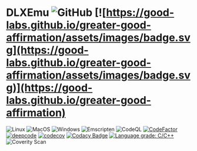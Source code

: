 # DLXEmu ![GitHub](https://img.shields.io/github/license/AMS21/DLXEmu) [![https://good-labs.github.io/greater-good-affirmation/assets/images/badge.svg](https://good-labs.github.io/greater-good-affirmation/assets/images/badge.svg)](https://good-labs.github.io/greater-good-affirmation)

![Linux](https://github.com/AMS21/DLXEmu/workflows/Linux/badge.svg?branch=main&event=push)
![MacOS](https://github.com/AMS21/DLXEmu/workflows/MacOS/badge.svg?branch=main&event=push)
![Windows](https://github.com/AMS21/DLXEmu/workflows/Windows/badge.svg?branch=main&event=push)
![Emscripten](https://github.com/AMS21/DLXEmu/workflows/Emscripten/badge.svg?branch=main&event=push)
![CodeQL](https://github.com/AMS21/DLXEmu/workflows/CodeQL/badge.svg?branch=main&event=push)
[![CodeFactor](https://www.codefactor.io/repository/github/ams21/dlxemu/badge)](https://www.codefactor.io/repository/github/ams21/dlxemu)
[![deepcode](https://www.deepcode.ai/api/gh/badge?key=eyJhbGciOiJIUzI1NiIsInR5cCI6IkpXVCJ9.eyJwbGF0Zm9ybTEiOiJnaCIsIm93bmVyMSI6IkFNUzIxIiwicmVwbzEiOiJETFhFbXUiLCJpbmNsdWRlTGludCI6ZmFsc2UsImF1dGhvcklkIjoxNjg4MSwiaWF0IjoxNjEyMzU5MzEwfQ.CteaaKprIq4xIj17PcTvhY6Q7zY3srM_-Y0FljngLRY)](https://www.deepcode.ai/app/gh/AMS21/DLXEmu/_/dashboard?utm_content=gh%2FAMS21%2FDLXEmu)
[![codecov](https://codecov.io/gh/AMS21/DLXEmu/branch/main/graph/badge.svg?token=NXREAITGZL)](https://codecov.io/gh/AMS21/DLXEmu)
[![Codacy Badge](https://app.codacy.com/project/badge/Grade/a755d342cc6c43a29f47c09fe9d5a9df)](https://www.codacy.com/gh/AMS21/DLXEmu/dashboard?utm_source=github.com&amp;utm_medium=referral&amp;utm_content=AMS21/DLXEmu&amp;utm_campaign=Badge_Grade)
[![Language grade: C/C++](https://img.shields.io/lgtm/grade/cpp/g/AMS21/DLXEmu.svg?logo=lgtm&logoWidth=18)](https://lgtm.com/projects/g/AMS21/DLXEmu/context:cpp)
![Coverity Scan](https://img.shields.io/coverity/scan/22573)
